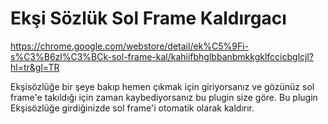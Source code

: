 Ekşi Sözlük Sol Frame Kaldırgacı
==============================================

https://chrome.google.com/webstore/detail/ek%C5%9Fi-s%C3%B6zl%C3%BCk-sol-frame-kal/kahiifbhglbbanbmkkgklfccicbglcjl?hl=tr&gl=TR

Ekşisözlüğe bir şeye bakıp hemen çıkmak için giriyorsanız ve gözünüz sol frame'e takıldığı için zaman kaybediyorsanız bu plugin size göre. Bu plugin Ekşisözlüğe girdiğinizde sol frame'i otomatik olarak kaldırır. 

